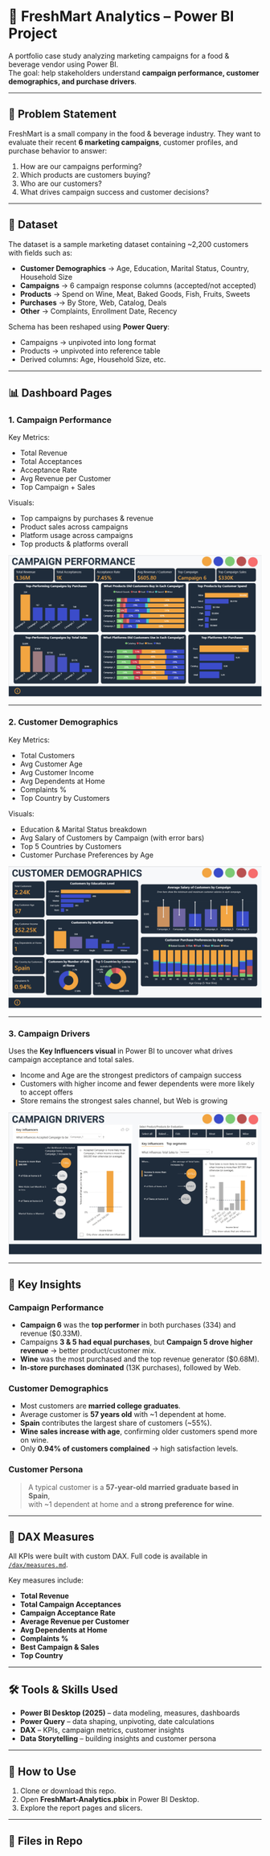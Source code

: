 # 🛒 FreshMart Analytics – Power BI Project  

A portfolio case study analyzing marketing campaigns for a food & beverage vendor using Power BI.  
The goal: help stakeholders understand **campaign performance, customer demographics, and purchase drivers**.  

---

## 📌 Problem Statement  
FreshMart is a small company in the food & beverage industry. They want to evaluate their recent **6 marketing campaigns**, customer profiles, and purchase behavior to answer:  

1. How are our campaigns performing?  
2. Which products are customers buying?  
3. Who are our customers?  
4. What drives campaign success and customer decisions?  

---

## 📂 Dataset  

The dataset is a sample marketing dataset containing ~2,200 customers with fields such as:  

- **Customer Demographics** → Age, Education, Marital Status, Country, Household Size  
- **Campaigns** → 6 campaign response columns (accepted/not accepted)  
- **Products** → Spend on Wine, Meat, Baked Goods, Fish, Fruits, Sweets  
- **Purchases** → By Store, Web, Catalog, Deals  
- **Other** → Complaints, Enrollment Date, Recency  

Schema has been reshaped using **Power Query**:  
- Campaigns → unpivoted into long format  
- Products → unpivoted into reference table  
- Derived columns: Age, Household Size, etc.  

---

## 📊 Dashboard Pages  

### **1. Campaign Performance**  
Key Metrics:  
- Total Revenue  
- Total Acceptances  
- Acceptance Rate  
- Avg Revenue per Customer  
- Top Campaign + Sales  

Visuals:  
- Top campaigns by purchases & revenue  
- Product sales across campaigns  
- Platform usage across campaigns  
- Top products & platforms overall  

![Campaign Performance](Screenshots/01_Campaign_Performance.png)  

---

### **2. Customer Demographics**  
Key Metrics:  
- Total Customers  
- Avg Customer Age  
- Avg Customer Income  
- Avg Dependents at Home  
- Complaints %  
- Top Country by Customers  

Visuals:  
- Education & Marital Status breakdown  
- Avg Salary of Customers by Campaign (with error bars)  
- Top 5 Countries by Customers  
- Customer Purchase Preferences by Age  

![Customer Demographics](Screenshots/03_Customer_Demographics.png)  

---

### **3. Campaign Drivers**  
Uses the **Key Influencers visual** in Power BI to uncover what drives campaign acceptance and total sales.  

- Income and Age are the strongest predictors of campaign success  
- Customers with higher income and fewer dependents were more likely to accept offers  
- Store remains the strongest sales channel, but Web is growing  

![Campaign Drivers](Screenshots/05_Campaign_Drivers.png)  

---

## 📌 Key Insights  

### Campaign Performance  
- **Campaign 6** was the **top performer** in both purchases (334) and revenue ($0.33M).  
- Campaigns **3 & 5 had equal purchases**, but **Campaign 5 drove higher revenue** → better product/customer mix.  
- **Wine** was the most purchased and the top revenue generator ($0.68M).  
- **In-store purchases dominated** (13K purchases), followed by Web.  

### Customer Demographics  
- Most customers are **married college graduates**.  
- Average customer is **57 years old** with ~1 dependent at home.  
- **Spain** contributes the largest share of customers (~55%).  
- **Wine sales increase with age**, confirming older customers spend more on wine.  
- Only **0.94% of customers complained** → high satisfaction levels.  

### Customer Persona  
> A typical customer is a **57-year-old married graduate based in Spain**,  
> with ~1 dependent at home and a **strong preference for wine**.  

---

## 📑 DAX Measures  

All KPIs were built with custom DAX. Full code is available in [`/dax/measures.md`](dax/measures.md). 

Key measures include:  
- **Total Revenue**  
- **Total Campaign Acceptances**  
- **Campaign Acceptance Rate**  
- **Average Revenue per Customer**  
- **Avg Dependents at Home**  
- **Complaints %**  
- **Best Campaign & Sales**  
- **Top Country**  

---

## 🛠️ Tools & Skills Used  

- **Power BI Desktop (2025)** – data modeling, measures, dashboards  
- **Power Query** – data shaping, unpivoting, date calculations  
- **DAX** – KPIs, campaign metrics, customer insights  
- **Data Storytelling** – building insights and customer persona  

---

## 🚀 How to Use  

1. Clone or download this repo.  
2. Open **FreshMart-Analytics.pbix** in Power BI Desktop.  
3. Explore the report pages and slicers.  

---

## 📌 Files in Repo  

